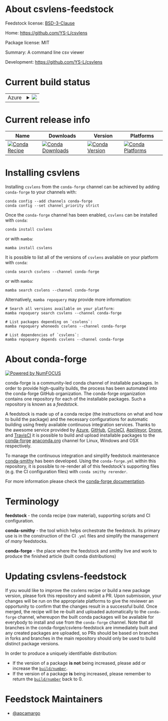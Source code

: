 About csvlens-feedstock
=======================

Feedstock license: [BSD-3-Clause](https://github.com/conda-forge/csvlens-feedstock/blob/main/LICENSE.txt)

Home: https://github.com/YS-L/csvlens

Package license: MIT

Summary: A command line csv viewer

Development: https://github.com/YS-L/csvlens

Current build status
====================


<table>
    
  <tr>
    <td>Azure</td>
    <td>
      <details>
        <summary>
          <a href="https://dev.azure.com/conda-forge/feedstock-builds/_build/latest?definitionId=24857&branchName=main">
            <img src="https://dev.azure.com/conda-forge/feedstock-builds/_apis/build/status/csvlens-feedstock?branchName=main">
          </a>
        </summary>
        <table>
          <thead><tr><th>Variant</th><th>Status</th></tr></thead>
          <tbody><tr>
              <td>linux_64</td>
              <td>
                <a href="https://dev.azure.com/conda-forge/feedstock-builds/_build/latest?definitionId=24857&branchName=main">
                  <img src="https://dev.azure.com/conda-forge/feedstock-builds/_apis/build/status/csvlens-feedstock?branchName=main&jobName=linux&configuration=linux%20linux_64_" alt="variant">
                </a>
              </td>
            </tr><tr>
              <td>osx_64</td>
              <td>
                <a href="https://dev.azure.com/conda-forge/feedstock-builds/_build/latest?definitionId=24857&branchName=main">
                  <img src="https://dev.azure.com/conda-forge/feedstock-builds/_apis/build/status/csvlens-feedstock?branchName=main&jobName=osx&configuration=osx%20osx_64_" alt="variant">
                </a>
              </td>
            </tr><tr>
              <td>win_64</td>
              <td>
                <a href="https://dev.azure.com/conda-forge/feedstock-builds/_build/latest?definitionId=24857&branchName=main">
                  <img src="https://dev.azure.com/conda-forge/feedstock-builds/_apis/build/status/csvlens-feedstock?branchName=main&jobName=win&configuration=win%20win_64_" alt="variant">
                </a>
              </td>
            </tr>
          </tbody>
        </table>
      </details>
    </td>
  </tr>
</table>

Current release info
====================

| Name | Downloads | Version | Platforms |
| --- | --- | --- | --- |
| [![Conda Recipe](https://img.shields.io/badge/recipe-csvlens-green.svg)](https://anaconda.org/conda-forge/csvlens) | [![Conda Downloads](https://img.shields.io/conda/dn/conda-forge/csvlens.svg)](https://anaconda.org/conda-forge/csvlens) | [![Conda Version](https://img.shields.io/conda/vn/conda-forge/csvlens.svg)](https://anaconda.org/conda-forge/csvlens) | [![Conda Platforms](https://img.shields.io/conda/pn/conda-forge/csvlens.svg)](https://anaconda.org/conda-forge/csvlens) |

Installing csvlens
==================

Installing `csvlens` from the `conda-forge` channel can be achieved by adding `conda-forge` to your channels with:

```
conda config --add channels conda-forge
conda config --set channel_priority strict
```

Once the `conda-forge` channel has been enabled, `csvlens` can be installed with `conda`:

```
conda install csvlens
```

or with `mamba`:

```
mamba install csvlens
```

It is possible to list all of the versions of `csvlens` available on your platform with `conda`:

```
conda search csvlens --channel conda-forge
```

or with `mamba`:

```
mamba search csvlens --channel conda-forge
```

Alternatively, `mamba repoquery` may provide more information:

```
# Search all versions available on your platform:
mamba repoquery search csvlens --channel conda-forge

# List packages depending on `csvlens`:
mamba repoquery whoneeds csvlens --channel conda-forge

# List dependencies of `csvlens`:
mamba repoquery depends csvlens --channel conda-forge
```


About conda-forge
=================

[![Powered by
NumFOCUS](https://img.shields.io/badge/powered%20by-NumFOCUS-orange.svg?style=flat&colorA=E1523D&colorB=007D8A)](https://numfocus.org)

conda-forge is a community-led conda channel of installable packages.
In order to provide high-quality builds, the process has been automated into the
conda-forge GitHub organization. The conda-forge organization contains one repository
for each of the installable packages. Such a repository is known as a *feedstock*.

A feedstock is made up of a conda recipe (the instructions on what and how to build
the package) and the necessary configurations for automatic building using freely
available continuous integration services. Thanks to the awesome service provided by
[Azure](https://azure.microsoft.com/en-us/services/devops/), [GitHub](https://github.com/),
[CircleCI](https://circleci.com/), [AppVeyor](https://www.appveyor.com/),
[Drone](https://cloud.drone.io/welcome), and [TravisCI](https://travis-ci.com/)
it is possible to build and upload installable packages to the
[conda-forge](https://anaconda.org/conda-forge) [anaconda.org](https://anaconda.org/)
channel for Linux, Windows and OSX respectively.

To manage the continuous integration and simplify feedstock maintenance
[conda-smithy](https://github.com/conda-forge/conda-smithy) has been developed.
Using the ``conda-forge.yml`` within this repository, it is possible to re-render all of
this feedstock's supporting files (e.g. the CI configuration files) with ``conda smithy rerender``.

For more information please check the [conda-forge documentation](https://conda-forge.org/docs/).

Terminology
===========

**feedstock** - the conda recipe (raw material), supporting scripts and CI configuration.

**conda-smithy** - the tool which helps orchestrate the feedstock.
                   Its primary use is in the construction of the CI ``.yml`` files
                   and simplify the management of *many* feedstocks.

**conda-forge** - the place where the feedstock and smithy live and work to
                  produce the finished article (built conda distributions)


Updating csvlens-feedstock
==========================

If you would like to improve the csvlens recipe or build a new
package version, please fork this repository and submit a PR. Upon submission,
your changes will be run on the appropriate platforms to give the reviewer an
opportunity to confirm that the changes result in a successful build. Once
merged, the recipe will be re-built and uploaded automatically to the
`conda-forge` channel, whereupon the built conda packages will be available for
everybody to install and use from the `conda-forge` channel.
Note that all branches in the conda-forge/csvlens-feedstock are
immediately built and any created packages are uploaded, so PRs should be based
on branches in forks and branches in the main repository should only be used to
build distinct package versions.

In order to produce a uniquely identifiable distribution:
 * If the version of a package **is not** being increased, please add or increase
   the [``build/number``](https://docs.conda.io/projects/conda-build/en/latest/resources/define-metadata.html#build-number-and-string).
 * If the version of a package **is** being increased, please remember to return
   the [``build/number``](https://docs.conda.io/projects/conda-build/en/latest/resources/define-metadata.html#build-number-and-string)
   back to 0.

Feedstock Maintainers
=====================

* [@apcamargo](https://github.com/apcamargo/)

